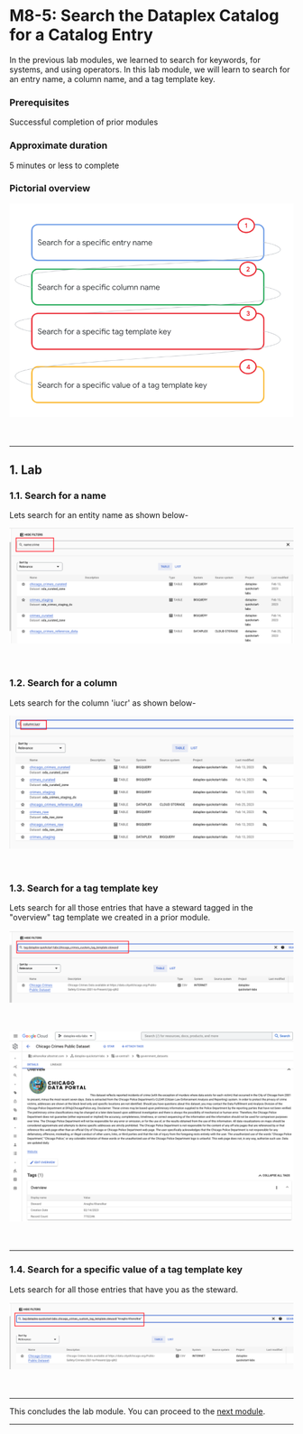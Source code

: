 # M8-5: Search the Dataplex Catalog for a Catalog Entry

In the previous lab modules, we learned to search for keywords, for systems, and using operators. In this lab module, we will learn to search for an entry name, a column name, and a tag template key.

### Prerequisites

Successful completion of prior modules

### Approximate duration

5 minutes or less to complete

### Pictorial overview

![CE](../01-images/m085-00.png)   
<br><br>


<hr>

## 1. Lab


### 1.1. Search for a name
Lets search for an entity name as shown below-

![CE](../01-images/m085-01.png)   
<br><br>


### 1.2. Search for a column
Lets search for the column 'iucr' as shown below-

![CE](../01-images/m085-02.png)   
<br><br>


### 1.3. Search for a tag template key
Lets search for all those entries that have a steward tagged in the "overview" tag template we created in a prior module.

![CE](../01-images/m085-03.png)   
<br><br>

![CE](../01-images/m085-04.png)   
<br><br>

<hr>

### 1.4. Search for a specific value of a tag template key
Lets search for all those entries that have you as the steward.

![CE](../01-images/m085-05.png)   
<br><br>

<hr>

This concludes the lab module. You can proceed to the [next module](module-09-1-data-lineage-with-bigquery.md).

<hr>
